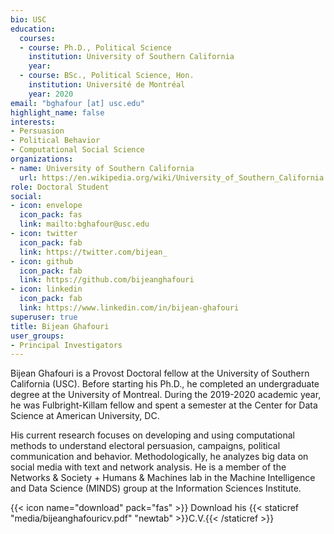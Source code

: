 ```yaml
---
bio: USC
education:
  courses:
  - course: Ph.D., Political Science
    institution: University of Southern California
    year:
  - course: BSc., Political Science, Hon.
    institution: Université de Montréal
    year: 2020
email: "bghafour [at] usc.edu"
highlight_name: false
interests:
- Persuasion
- Political Behavior
- Computational Social Science
organizations:
- name: University of Southern California
  url: https://en.wikipedia.org/wiki/University_of_Southern_California
role: Doctoral Student
social:
- icon: envelope
  icon_pack: fas
  link: mailto:bghafour@usc.edu
- icon: twitter
  icon_pack: fab
  link: https://twitter.com/bijean_
- icon: github
  icon_pack: fab
  link: https://github.com/bijeanghafouri
- icon: linkedin
  icon_pack: fab
  link: https://www.linkedin.com/in/bijean-ghafouri
superuser: true
title: Bijean Ghafouri
user_groups:
- Principal Investigators
---
```


Bijean Ghafouri is a Provost Doctoral fellow at the University of Southern California (USC). Before starting his Ph.D., he completed an undergraduate degree at the University of Montreal. During the 2019-2020 academic year, he was Fulbright-Killam fellow and spent a semester at the Center for Data Science at American University, DC.

His current research focuses on developing and using computational methods to understand electoral persuasion, campaigns, political communication and behavior. Methodologically, he analyzes big data on social media with text and network analysis. He is a member of the Networks & Society + Humans & Machines lab in the Machine Intelligence and Data Science (MINDS) group at the Information Sciences Institute. 


{{< icon name="download" pack="fas" >}} Download his {{< staticref "media/bijeanghafouricv.pdf" "newtab" >}}C.V.{{< /staticref >}}
